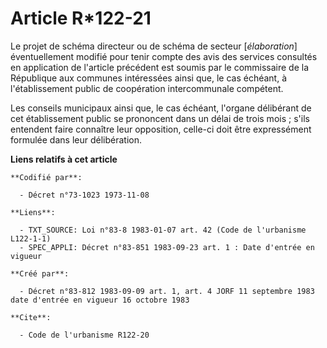 # Article R*122-21

Le projet de schéma directeur ou de schéma de secteur [*élaboration*] éventuellement modifié pour tenir compte des avis des
services consultés en application de l'article précédent est soumis par le commissaire de la République aux communes
intéressées ainsi que, le cas échéant, à l'établissement public de coopération intercommunale compétent.

Les conseils municipaux ainsi que, le cas échéant, l'organe délibérant de cet établissement public se prononcent dans un
délai de trois mois ; s'ils entendent faire connaître leur opposition, celle-ci doit être expressément formulée dans leur
délibération.

**Liens relatifs à cet article**

	**Codifié par**:

	  - Décret n°73-1023 1973-11-08

	**Liens**:

	  - TXT_SOURCE: Loi n°83-8 1983-01-07 art. 42 (Code de l'urbanisme L122-1-1)
	  - SPEC_APPLI: Décret n°83-851 1983-09-23 art. 1 : Date d'entrée en vigueur

	**Créé par**:

	  - Décret n°83-812 1983-09-09 art. 1, art. 4 JORF 11 septembre 1983 date d'entrée en vigueur 16 octobre 1983

	**Cite**:

	  - Code de l'urbanisme R122-20
